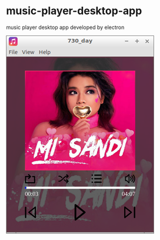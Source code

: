 # music-player-desktop-app
music player desktop app developed by electron

<img src="https://github.com/Than-coder/music-player-desktop-app/blob/master/730_day_001.png" alt="img" />
